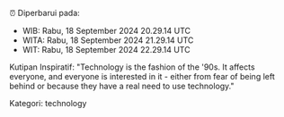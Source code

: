 ⏰ Diperbarui pada:
- WIB: Rabu, 18 September 2024 20.29.14 UTC
- WITA: Rabu, 18 September 2024 21.29.14 UTC
- WIT: Rabu, 18 September 2024 22.29.14 UTC

Kutipan Inspiratif:
"Technology is the fashion of the '90s. It affects everyone, and everyone is interested in it - either from fear of being left behind or because they have a real need to use technology."


Kategori: technology

